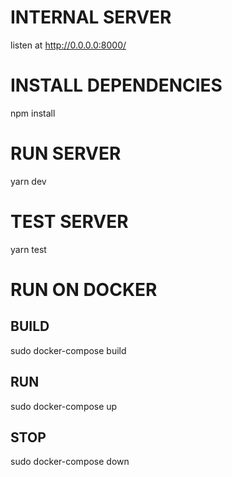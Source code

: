 # INTERNAL SERVER

listen at http://0.0.0.0:8000/

# INSTALL DEPENDENCIES

npm install

# RUN SERVER

yarn dev

# TEST SERVER

yarn test

# RUN ON DOCKER

## BUILD
sudo docker-compose build

## RUN
sudo docker-compose up

## STOP
sudo docker-compose down